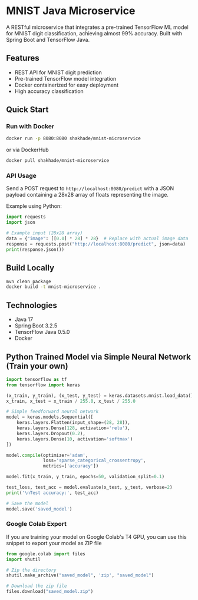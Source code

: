 # MNIST Java Microservice

A RESTful microservice that integrates a pre-trained TensorFlow ML model for MNIST digit classification, achieving almost 99% accuracy. Built with Spring Boot and TensorFlow Java.

## Features

- REST API for MNIST digit prediction
- Pre-trained TensorFlow model integration
- Docker containerized for easy deployment
- High accuracy classification

## Quick Start

### Run with Docker

```bash
docker run -p 8080:8080 shakhade/mnist-microservice
```
or via DockerHub

```bash
docker pull shakhade/mnist-microservice
```

### API Usage

Send a POST request to `http://localhost:8080/predict` with a JSON payload containing a 28x28 array of floats representing the image.

Example using Python:

```python
import requests
import json

# Example input (28x28 array)
data = {"image": [[0.0] * 28] * 28}  # Replace with actual image data
response = requests.post("http://localhost:8080/predict", json=data)
print(response.json())
```

## Build Locally

```bash
mvn clean package
docker build -t mnist-microservice .
```

## Technologies

- Java 17
- Spring Boot 3.2.5
- TensorFlow Java 0.5.0
- Docker

## Python Trained Model via Simple Neural Network (Train your own)

```python
import tensorflow as tf
from tensorflow import keras

(x_train, y_train), (x_test, y_test) = keras.datasets.mnist.load_data()
x_train, x_test = x_train / 255.0, x_test / 255.0  

# Simple feedforward neural network
model = keras.models.Sequential([
    keras.layers.Flatten(input_shape=(28, 28)),
    keras.layers.Dense(128, activation='relu'),
    keras.layers.Dropout(0.2),
    keras.layers.Dense(10, activation='softmax')
])

model.compile(optimizer='adam',
              loss='sparse_categorical_crossentropy',
              metrics=['accuracy'])

model.fit(x_train, y_train, epochs=50, validation_split=0.1)

test_loss, test_acc = model.evaluate(x_test, y_test, verbose=2)
print('\nTest accuracy:', test_acc)

# Save the model
model.save('saved_model')
```
### Google Colab Export
If you are training your model on Google Colab's T4 GPU, you can use this snippet to export your model as ZIP file
```python
from google.colab import files
import shutil

# Zip the directory
shutil.make_archive("saved_model", 'zip', "saved_model")

# Download the zip file
files.download("saved_model.zip")
```
